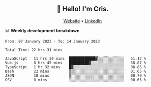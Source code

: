 
<h2 align="center">👋 Hello! I'm Cris.</h2>
<p align="center">
  <a href="https://www.criscunas.dev">Website</a> •
  <a href="https://www.linkedin.com/in/cristophercunas/">LinkedIn</a> 
</p>


📊 **Weekly development breakdown**
<!--START_SECTION:waka-->

```text
From: 07 January 2023 - To: 14 January 2023

Total Time: 22 hrs 31 mins

JavaScript   11 hrs 30 mins  ████████████▓░░░░░░░░░░░░   51.13 %
Vue.js       8 hrs 45 mins   █████████▓░░░░░░░░░░░░░░░   38.87 %
TypeScript   1 hr 32 mins    █▓░░░░░░░░░░░░░░░░░░░░░░░   06.85 %
Bash         22 mins         ▒░░░░░░░░░░░░░░░░░░░░░░░░   01.65 %
JSON         10 mins         ▒░░░░░░░░░░░░░░░░░░░░░░░░   00.79 %
CSV          8 mins          ░░░░░░░░░░░░░░░░░░░░░░░░░   00.65 %
```

<!--END_SECTION:waka-->
